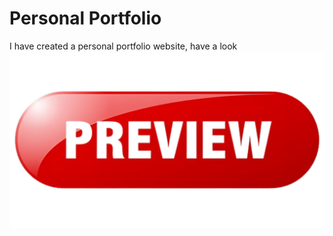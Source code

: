 # Personal Portfolio
I have created a personal portfolio website, have a look
[![Preview Image](https://github.com/coder-yansh/MiniProjectCSS/blob/352d8e6ff29c0f9fc64d55f4847836ec921a1d38/preview.png)](https://coder-yansh.github.io/portfolio/)
